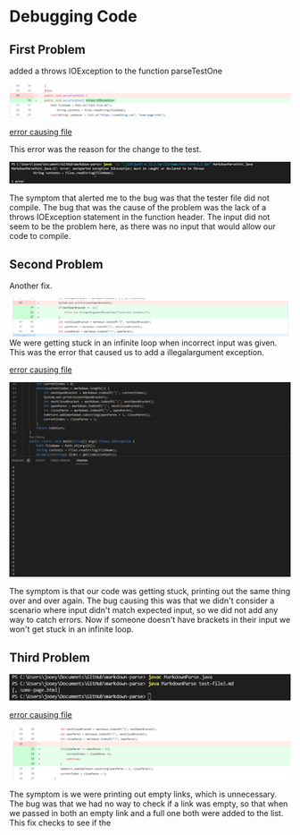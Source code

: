 # Debugging Code

## First Problem
added a throws IOException to the function parseTestOne

![Image](picturesTwo/1.png)

[error causing file](testfiles/test-file4.md)

This error was the reason for the change to the test.

![Image](picturesTwo/2.png)

The symptom that alerted me to the bug was that the tester file did not compile. The bug that was the cause of the problem was the lack of a throws IOException statement in the function header. The input did not seem to be the problem here, as there was no input that would allow our code to compile. 

## Second Problem
Another fix.

![Image](picturesTwo/4.png)
We were getting stuck in an infinite loop when incorrect input was given. This was the error that caused us to add a illegalargument exception.

[error causing file](testfiles/test-file2.md)

![Image](picturesTwo/3.png)

The symptom is that our code was getting stuck, printing out the same thing over and over again. The bug causing this was that we didn't consider a scenario where input didn't match expected input, so we did not add any way to catch errors. Now if someone doesn't have brackets in their input we won't get stuck in an infinite loop.

## Third Problem
![Image](picturesTwo/6.png)



[error causing file](testfiles/test-file3.md)

![Image](picturesTwo/5.png)

The symptom is we were printing out empty links, which is unnecessary. The bug was that we had no way to check if a link was empty, so that when we passed in both an empty link and a full one both were added to the list. This fix checks to see if the  